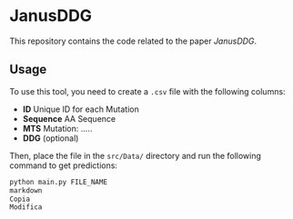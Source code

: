 # JanusDDG  

This repository contains the code related to the paper *JanusDDG*.  

## Usage  

To use this tool, you need to create a `.csv` file with the following columns:  

- **ID** Unique ID for each Mutation
- **Sequence**  AA Sequence
- **MTS**      Mutation: <oldAA><POS><newAA>_<oldAA><POS><newAA>_.....
- **DDG** (optional)  

Then, place the file in the `src/Data/` directory and run the following command to get predictions:  

```sh
python main.py FILE_NAME
markdown
Copia
Modifica
